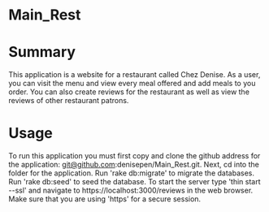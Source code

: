 
# Main_Rest

# Summary
This application is a website for a restaurant called Chez Denise. As a user, you can visit the menu and view every meal offered and add meals to you order.
You can also create reviews for the restaurant as well as view the reviews of other restaurant patrons.

# Usage
To run this application you must first copy and clone the github address for the application: git@github.com:denisepen/Main_Rest.git. Next, cd into the folder for the application. Run 'rake db:migrate' to migrate the databases. Run 'rake db:seed' to seed the database. To start the server type 'thin start --ssl' and navigate to https://localhost:3000/reviews in the web browser. Make sure that you are using 'https' for a secure session.
